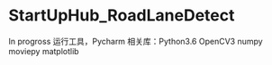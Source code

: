 # StartUpHub_RoadLaneDetect
In progross
运行工具，Pycharm
相关库：Python3.6 OpenCV3 numpy moviepy matplotlib
